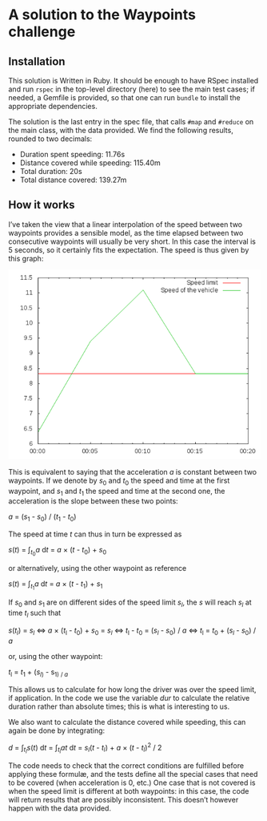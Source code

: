 # A solution to the Waypoints challenge

## Installation
This solution is Written in Ruby.  It should be enough to have RSpec installed
and run `rspec` in the top-level directory (here) to see the main test cases;
if needed, a Gemfile is provided, so that one can run `bundle` to install the
appropriate dependencies.

The solution is the last entry in the spec file, that calls `#map` and
`#reduce` on the main class, with the data provided.  We find the following
results, rounded to two decimals:

  * Duration spent speeding: 11.76s
  * Distance covered while speeding: 115.40m
  * Total duration: 20s
  * Total distance covered: 139.27m

## How it works
I’ve taken the view that a linear interpolation of the speed between two
waypoints provides a sensible model, as the time elapsed between two
consecutive waypoints will usually be very short.  In this case the interval is
5 seconds, so it certainly fits the expectation.  The speed is thus given by
this graph:

![waypoints plot](theory/waypoints.png)

This is equivalent to saying that the acceleration *a* is constant between two
waypoints.  If we denote by *s*<sub>0</sub> and *t*<sub>0</sub> the speed and
time at the first waypoint, and *s*<sub>1</sub> and *t*<sub>1</sub> the speed
and time at the second one, the acceleration is the slope between these two
points:

  *a* = (*s*<sub>1</sub> - *s*<sub>0</sub>)
  / (*t*<sub>1</sub> - *t*<sub>0</sub>)

The speed at time *t* can thus in turn be expressed as

  *s*(*t*) = ∫<sub>*t*<sub>0</sub></sub>*a* d*t*
  = *a* × (*t* - *t*<sub>0</sub>) + *s*<sub>0</sub>

or alternatively, using the other waypoint as reference

  *s*(*t*) = ∫<sub>*t*<sub>1</sub></sub>*a* d*t*
  = *a* × (*t* - *t*<sub>1</sub>) + *s*<sub>1</sub>

If *s*<sub>0</sub> and *s*<sub>1</sub> are on different sides of the speed
limit *s*<sub>*l*</sub>, the *s* will reach *s*<sub>*l*</sub> at time
*t*<sub>*l*</sub> such that

  *s*(*t*<sub>*l*</sub>) = *s*<sub>*l*</sub>
  ⇔ *a* × (*t*<sub>l</sub> - *t*<sub>0</sub>) + *s*<sub>0</sub> = *s*<sub>*l*</sub>
  ⇔ *t*<sub>l</sub> - *t*<sub>0</sub> = (*s*<sub>*l*</sub> - *s*<sub>0</sub>) / *a*
  ⇔ *t*<sub>l</sub> = *t*<sub>0</sub> + (*s*<sub>*l*</sub> - *s*<sub>0</sub>) / *a*

or, using the other waypoint:

*t*<sub>l</sub> = *t*<sub>1</sub> + (*s*<sub>*l*)</sub> - s<sub>1) / *a*

This allows us to calculate for how long the driver was over the speed limit,
if application.  In the code we use the variable *dur* to calculate the
relative duration rather than absolute times; this is what is interesting to
us.

We also want to calculate the distance covered while speeding, this can again
be done by integrating:

  *d* = ∫<sub>*t*<sub>*l*</sub></sub>*s*(*t*) d*t*
  = ∫<sub>*t*<sub>*l*</sub></sub>*at* d*t*
  = *s*<sub>*l*</sub>(*t* - *t*<sub>*l*</sub>)
    + *a* × (*t* - *t*<sub>*l*</sub>)<sup>2</sup> / 2

The code needs to check that the correct conditions are fulfilled before
applying these formulæ, and the tests define all the special cases that need to
be covered (when acceleration is 0, etc.)  One case that is not covered is when
the speed limit is different at both waypoints: in this case, the code will
return results that are possibly inconsistent.  This doesn’t however happen
with the data provided.
